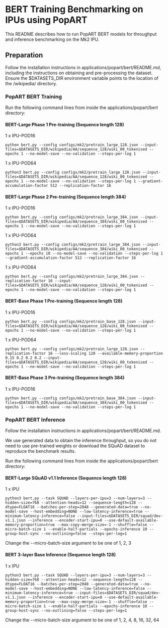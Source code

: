 # BERT Training Benchmarking on IPUs using PopART

This README describes how to run PopART BERT models for throughput and inference benchmarking on the Mk2 IPU.

## Preparation

Follow the installation instructions in applications/popart/bert/README.md, including the instructions on obtaining and pre-processing the dataset. Ensure the $DATASETS_DIR environment variable points to the location of the /wikipedia/ directory.

### PopART BERT Training

Run the following command lines from inside the applications/popart/bert directory:

#### BERT-Large Phase 1 Pre-training (Sequence length 128)

1 x IPU-POD16

```
python bert.py --config configs/mk2/pretrain_large_128.json --input-files=$DATASETS_DIR/wikipedia/AA/sequence_128/wiki_00_tokenised --epochs 1 --no-model-save --no-validation --steps-per-log 1
```

1 x IPU-POD64

```
python3 bert.py --config configs/mk2/pretrain_large_128.json --input-files=$DATASETS_DIR/wikipedia/AA/sequence_128/wiki_00_tokenised --epochs 1 --no-model-save --no-validation --steps-per-log 1 --gradient-accumulation-factor 512 --replication-factor 16
```

#### BERT-Large Phase 2 Pre-training (Sequence length 384)

1 x IPU-POD16

```
python bert.py --config configs/mk2/pretrain_large_384.json --input-files=$DATASETS_DIR/wikipedia/AA/sequence_384/wiki_00_tokenised --epochs 1 --no-model-save --no-validation --steps-per-log 1
```

1 x IPU-POD64

```
python3 bert.py --config configs/mk2/pretrain_large_384.json --input-files=$DATASETS_DIR/wikipedia/AA/sequence_384/wiki_00_tokenised --epochs 1 --epochs 10 --no-model-save --no-validation --steps-per-log 1 --gradient-accumulation-factor 512 --replication-factor 16
```

1 x IPU-POD64

```
python bert.py --config configs/mk2/pretrain_large_384.json --replication-factor 16 --input-files=$DATASETS_DIR/wikipedia/AA/sequence_128/wiki_00_tokenised --epochs 1 --no-model-save --no-validation --steps-per-log 1
```

#### BERT-Base Phase 1 Pre-training (Sequence length 128)

1 x IPU-POD16

```
python bert.py --config configs/mk2/pretrain_base_128.json --input-files=$DATASETS_DIR/wikipedia/AA/sequence_128/wiki_00_tokenised --epochs 1 --no-model-save --no-validation --steps-per-log 1
```

1 x IPU-POD64

```
python bert.py --config configs/mk2/pretrain_large_128.json --replication-factor 16 --loss-scaling 128 --available-memory-proportion 0.15 0.2 0.2 0.2 --input-files=$DATASETS_DIR/wikipedia/AA/sequence_128/wiki_00_tokenised --epochs 1 --no-model-save --no-validation --steps-per-log 1
```

#### BERT-Base Phase 3 Pre-training (Sequence length 384)

1 x IPU-POD16

```
python bert.py --config configs/mk2/pretrain_base_384.json --input-files=$DATASETS_DIR/wikipedia/AA/sequence_384/wiki_00_tokenised --epochs 1 --no-model-save --no-validation --steps-per-log 1
```


### PopART BERT Inference

Follow the installation instructions in applications/popart/bert/README.md.

We use generated data to obtain the inference throughput, so you do not need to
use pre-trained weights or download the SQuAD dataset to reproduce the benchmark results.

Run the following command lines from inside the applications/popart/bert directory:

#### BERT-Large SQuAD v1.1 Inference (Sequence length 128)

1 x IPU

```
python3 bert.py --task SQUAD --layers-per-ipu=3 --num-layers=3 --hidden-size=768 --attention-heads=12 --sequence-length=128 --dtype=FLOAT16 --batches-per-step=2048 --generated-data=true --no-model-save --host-embedding=NONE --low-latency-inference=true --minimum-latency-inference=false --input-files=$DATASETS_DIR/squad/dev-v1.1.json --inference --encoder-start-ipu=0 --use-default-available-memory-proportion=true --max-copy-merge-size=-1 --shuffle=false --micro-batch-size 1 --enable-half-partials --epochs-inference 10 --group-host-sync --no-outlining=false --steps-per-log=1
```

Change the --micro-batch-size argument to be one of 1, 2, 3

#### BERT 3-layer Base Inference (Sequence length 128)

1 x IPU

```
python3 bert.py --task SQUAD --layers-per-ipu=3 --num-layers=3 --hidden-size=768 --attention-heads=12 --sequence-length=128 --dtype=FLOAT16 --batches-per-step=2048 --generated-data=true --no-model-save --host-embedding=NONE --low-latency-inference=false --minimum-latency-inference=true --input-files=$DATASETS_DIR/squad/dev-v1.1.json --inference --encoder-start-ipu=0 --use-default-available-memory-proportion=true --max-copy-merge-size=-1 --shuffle=false --micro-batch-size 1 --enable-half-partials --epochs-inference 10 --group-host-sync --no-outlining=false --steps-per-log=1
```

Change the --micro-batch-size argument to be one of 1, 2, 4, 8, 16, 32, 64


